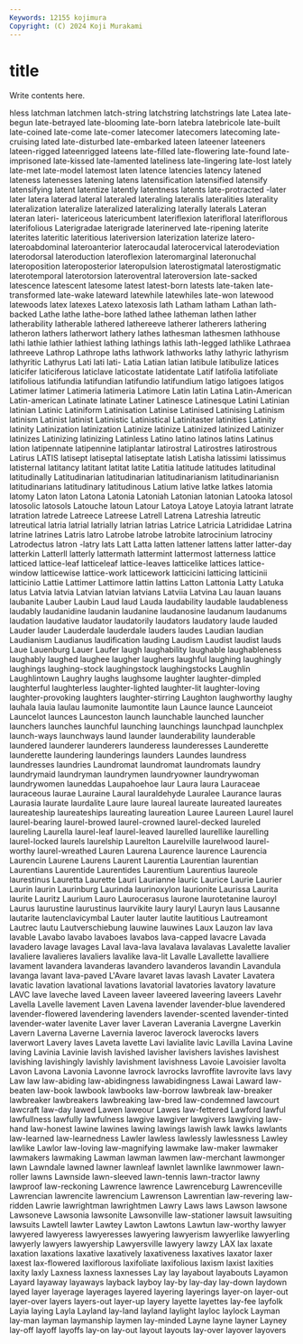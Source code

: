 ```yaml
---
Keywords: 12155 kojimura
Copyright: (C) 2024 Koji Murakami
---
```


# title

Write contents here.



hless latchman latchmen latch-string
latchstring latchstrings late Latea late-begun late-betrayed late-blooming late-born latebra latebricole
late-built late-coined late-come late-comer latecomer latecomers latecoming late-cruising lated late-disturbed
late-embarked lateen lateener lateeners lateen-rigged lateenrigged lateens late-filled late-flowering late-found
late-imprisoned late-kissed late-lamented lateliness late-lingering late-lost lately late-met late-model latemost
laten latence latencies latency latened lateness latenesses latening latens latensification
latensified latensify latensifying latent latentize latently latentness latents late-protracted -later
later latera laterad lateral lateraled lateraling lateralis lateralities laterality lateralization
lateralize lateralized lateralizing laterally laterals Lateran lateran lateri- latericeous latericumbent
lateriflexion laterifloral lateriflorous laterifolious Laterigradae laterigrade laterinerved late-ripening laterite laterites
lateritic lateritious lateriversion laterization laterize latero- lateroabdominal lateroanterior laterocaudal laterocervical
laterodeviation laterodorsal lateroduction lateroflexion lateromarginal lateronuchal lateroposition lateroposterior lateropulsion laterostigmatal
laterostigmatic laterotemporal laterotorsion lateroventral lateroversion late-sacked latescence latescent latesome latest
latest-born latests late-taken late-transformed late-wake lateward latewhile latewhiles late-won latewood
latewoods latex latexes Latexo latexosis lath Latham latham Lathan lath-backed
Lathe lathe lathe-bore lathed lathee latheman lathen lather latherability latherable
lathered lathereeve latherer latherers lathering latheron lathers latherwort lathery lathes
lathesman lathesmen lathhouse lathi lathie lathier lathiest lathing lathings lathis
lath-legged lathlike Lathraea lathreeve Lathrop Lathrope laths lathwork lathworks lathy
lathyric lathyrism lathyritic Lathyrus Lati lati lati- Latia Latian latian
latibule latibulize latices laticifer laticiferous laticlave laticostate latidentate Latif latifolia
latifoliate latifolious latifundia latifundian latifundio latifundium latigo latigoes latigos Latimer
latimer Latimeria latimeria Latimore Latin latin Latina Latin-American Latin-american Latinate
latinate Latiner Latinesce Latinesque Latini Latinian latinian Latinic Latiniform Latinisation
Latinise Latinised Latinising Latinism latinism Latinist latinist Latinistic Latinistical Latinitaster
latinities Latinity latinity Latinization latinization Latinize latinize Latinized latinized Latinizer
latinizes Latinizing latinizing Latinless Latino latino latinos latins Latinus lation
latipennate latipennine latiplantar latirostral Latirostres latirostrous Latirus LATIS latisept latiseptal
latiseptate latish Latisha latissimi latissimus latisternal latitancy latitant latitat latite
Latitia latitude latitudes latitudinal latitudinally Latitudinarian latitudinarian latitudinarianism latitudinarianisn latitudinarians
latitudinary latitudinous Latium lative latke latkes latomia latomy Laton laton
Latona Latonia Latoniah Latonian latonian Latooka latosol latosolic latosols Latouche
latoun Latour Latoya Latoye Latoyia latrant latrate latration latrede Latreece
Latreese Latrell Latrena Latreshia latreutic latreutical latria latrial latrially latrian
latrias Latrice Latricia Latrididae Latrina latrine latrines Latris latro Latrobe
latrobe latrobite latrocinium latrociny Latrodectus latron -latry lats Latt Latta
latten lattener lattens latter latter-day latterkin Latterll latterly lattermath lattermint
lattermost latterness lattice latticed lattice-leaf latticeleaf lattice-leaves latticelike lattices lattice-window
latticewise lattice-work latticework latticicini latticing latticinii latticinio Lattie Lattimer Lattimore
lattin lattins Latton Lattonia Latty Latuka latus Latvia latvia Latvian
latvian latvians Latviia Latvina Lau lauan lauans laubanite Lauber Laubin
Laud laud Lauda laudability laudable laudableness laudably laudanidine laudanin laudanine
laudanosine laudanum laudanums laudation laudative laudator laudatorily laudators laudatory laude
lauded Lauder lauder Lauderdale lauderdale lauders laudes Laudian laudian Laudianism
Laudianus laudification lauding Laudism Laudist laudist lauds Laue Lauenburg Lauer
Laufer laugh laughability laughable laughableness laughably laughed laughee laugher laughers
laughful laughing laughingly laughings laughing-stock laughingstock laughingstocks Laughlin Laughlintown Laughry
laughs laughsome laughter laughter-dimpled laughterful laughterless laughter-lighted laughter-lit laughter-loving laughter-provoking
laughters laughter-stirring Laughton laughworthy laughy lauhala lauia laulau laumonite laumontite
laun Launce launce Launceiot Launcelot launces Launceston launch launchable launched
launcher launchers launches launchful launching launchings launchpad launchplex launch-ways launchways
laund launder launderability launderable laundered launderer launderers launderess launderesses Launderette
launderette laundering launderings launders Laundes laundress laundresses laundries Laundromat laundromat
laundromats laundry laundrymaid laundryman laundrymen laundryowner laundrywoman laundrywomen launeddas Laupahoehoe
laur Laura laura Lauraceae lauraceous laurae Lauraine Laural lauraldehyde Lauralee
Laurance lauras Laurasia laurate laurdalite Laure laure laureal laureate laureated
laureates laureateship laureateships laureating laureation Lauree Laureen Laurel laurel laurel-bearing
laurel-browed laurel-crowned laurel-decked laureled laureling Laurella laurel-leaf laurel-leaved laurelled laurellike
laurelling laurel-locked laurels laurelship Laurelton Laurelville laurelwood laurel-worthy laurel-wreathed Lauren
Laurena Laurence laurence Laurencia Laurencin Laurene Laurens Laurent Laurentia Laurentian
laurentian Laurentians Laurentide Laurentides Laurentium Laurentius laureole laurestinus Lauretta Laurette
Lauri Laurianne lauric Laurice Laurie Laurier Laurin laurin Laurinburg Laurinda
laurinoxylon laurionite Laurissa Laurita laurite Lauritz Laurium Lauro Laurocerasus laurone
laurotetanine lauroyl Laurus laurustine laurustinus laurvikite laury lauryl Lauryn laus
Lausanne lautarite lautenclavicymbal Lauter lauter lautite lautitious Lautreamont Lautrec lautu
Lautverschiebung lauwine lauwines Laux Lauzon lav lava lavable Lavabo lavabo
lavaboes lavabos lava-capped lavacre Lavada lavadero lavage lavages Laval lava-lava
lavalava lavalavas Lavalette lavalier lavaliere lavalieres lavaliers lavalike lava-lit Lavalle
Lavallette lavalliere lavament lavandera lavanderas lavandero lavanderos lavandin Lavandula lavanga
lavant lava-paved L'Avare lavaret lavas lavash Lavater Lavatera lavatic lavation
lavational lavations lavatorial lavatories lavatory lavature LAVC lave laveche laved
Laveen laveer laveered laveering laveers Lavehr Lavella Lavelle lavement Laven
Lavena lavender lavender-blue lavendered lavender-flowered lavendering lavenders lavender-scented lavender-tinted lavender-water
lavenite Laver laver Laveran Laverania Lavergne Laverkin Lavern Laverna Laverne
Lavernia laveroc laverock laverocks lavers laverwort Lavery laves Laveta lavette
Lavi lavialite lavic Lavilla Lavina Lavine laving Lavinia Lavinie lavish
lavished lavisher lavishers lavishes lavishest lavishing lavishingly lavishly lavishment lavishness
Lavoie Lavoisier lavolta Lavon Lavona Lavonia Lavonne lavrock lavrocks lavroffite
lavrovite lavs lavy Law law law-abiding law-abidingness lawabidingness Lawai Laward
law-beaten law-book lawbook lawbooks law-borrow lawbreak law-breaker lawbreaker lawbreakers lawbreaking
law-bred law-condemned lawcourt lawcraft law-day lawed Lawen laweour Lawes law-fettered
Lawford lawful lawfullness lawfully lawfulness lawgive lawgiver lawgivers lawgiving law-hand
law-honest lawine lawines lawing lawings lawish lawk lawks lawlants law-learned
law-learnedness Lawler lawless lawlessly lawlessness Lawley lawlike Lawlor law-loving law-magnifying
lawmake law-maker lawmaker lawmakers lawmaking Lawman lawman lawmen law-merchant lawmonger
lawn Lawndale lawned lawner lawnleaf lawnlet lawnlike lawnmower lawn-roller lawns
Lawnside lawn-sleeved lawn-tennis lawn-tractor lawny lawproof law-reckoning Lawrence lawrence Lawrenceburg
Lawrenceville Lawrencian lawrencite lawrencium Lawrenson Lawrentian law-revering law-ridden Lawrie lawrightman
lawrightmen Lawry Laws laws Lawson lawsone Lawsoneve Lawsonia lawsonite Lawsonville
law-stationer lawsuit lawsuiting lawsuits Lawtell lawter Lawtey Lawton Lawtons Lawtun
law-worthy lawyer lawyered lawyeress lawyeresses lawyering lawyerism lawyerlike lawyerling lawyerly
lawyers lawyership Lawyersville lawyery lawzy LAX lax laxate laxation laxations
laxative laxatively laxativeness laxatives laxator laxer laxest lax-flowered laxiflorous laxifoliate
laxifolious laxism laxist laxities laxity laxly Laxness laxness laxnesses Lay
lay layabout layabouts Layamon Layard layaway layaways layback layboy lay-by
lay-day lay-down laydown layed layer layerage layerages layered layering layerings
layer-on layer-out layer-over layers layers-out layer-up layery layette layettes lay-fee
layfolk Layia laying Layla Layland lay-land layland laylight layloc laylock
Layman lay-man layman laymanship laymen lay-minded Layne layne layner Layney
lay-off layoff layoffs lay-on lay-out layout layouts lay-over layover layovers
